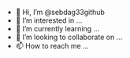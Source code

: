 - 👋 Hi, I’m @sebdag33github
- 👀 I’m interested in ...
- 🌱 I’m currently learning ...
- 💞️ I’m looking to collaborate on ...
- 📫 How to reach me ...

<!---
sebdag33github/sebdag33github is a ✨ special ✨ repository because its `README.md` (this file) appears on your GitHub profile.
You can click the Preview link to take a look at your changes.
--->
